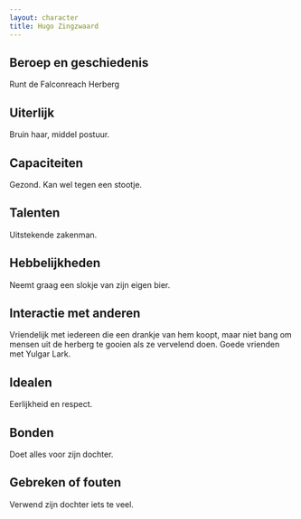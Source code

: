 ```yaml
---
layout: character
title: Hugo Zingzwaard
---
```


## Beroep en geschiedenis
Runt de Falconreach Herberg

## Uiterlijk
Bruin haar, middel postuur.

## Capaciteiten
Gezond. Kan wel tegen een stootje.

## Talenten
Uitstekende zakenman.

## Hebbelijkheden
Neemt graag een slokje van zijn eigen bier.

## Interactie met anderen
Vriendelijk met iedereen die een drankje van hem koopt, maar niet bang om mensen uit de herberg te gooien als ze vervelend doen. Goede vrienden met Yulgar Lark.

## Idealen
Eerlijkheid en respect.

## Bonden
Doet alles voor zijn dochter.

## Gebreken of fouten
Verwend zijn dochter iets te veel.